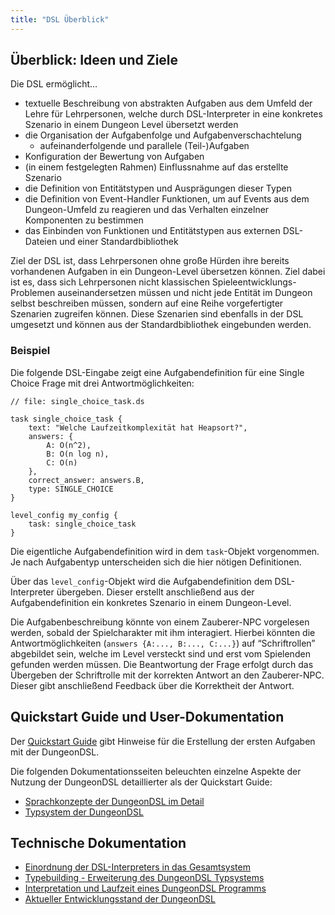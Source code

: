 ```yaml
---
title: "DSL Überblick"
---
```


## Überblick: Ideen und Ziele

Die DSL ermöglicht…

- textuelle Beschreibung von abstrakten Aufgaben aus dem Umfeld der Lehre für Lehrpersonen,
  welche durch DSL-Interpreter in eine konkretes Szenario in einem Dungeon Level übersetzt
  werden
- die Organisation der Aufgabenfolge und Aufgabenverschachtelung
  - aufeinanderfolgende und parallele (Teil-)Aufgaben
- Konfiguration der Bewertung von Aufgaben
- (in einem festgelegten Rahmen) Einflussnahme auf das erstellte Szenario
- die Definition von Entitätstypen und Ausprägungen dieser Typen
- die Definition von Event-Handler Funktionen, um auf Events aus dem Dungeon-Umfeld zu
  reagieren und das Verhalten einzelner Komponenten zu bestimmen
- das Einbinden von Funktionen und Entitätstypen aus externen DSL-Dateien und einer
  Standardbibliothek

Ziel der DSL ist, dass Lehrpersonen ohne große Hürden ihre bereits vorhandenen Aufgaben in
ein Dungeon-Level übersetzen können. Ziel dabei ist es, dass sich Lehrpersonen nicht
klassischen Spieleentwicklungs-Problemen auseinandersetzen müssen und nicht jede Entität im
Dungeon selbst beschreiben müssen, sondern auf eine Reihe vorgefertigter Szenarien zugreifen
können. Diese Szenarien sind ebenfalls in der DSL umgesetzt und können aus der
Standardbibliothek eingebunden werden.

### Beispiel

Die folgende DSL-Eingabe zeigt eine Aufgabendefinition für eine Single Choice Frage mit drei
Antwortmöglichkeiten:

```
// file: single_choice_task.ds

task single_choice_task {
    text: "Welche Laufzeitkomplexität hat Heapsort?",
    answers: {
        A: O(n^2),
        B: O(n log n),
        C: O(n)
    },
    correct_answer: answers.B,
    type: SINGLE_CHOICE
}

level_config my_config {
    task: single_choice_task
}
```

Die eigentliche Aufgabendefinition wird in dem `task`-Objekt vorgenommen. Je nach
Aufgabentyp unterscheiden sich die hier nötigen Definitionen.

Über das `level_config`-Objekt wird die Aufgabendefinition dem DSL-Interpreter übergeben.
Dieser erstellt anschließend aus der Aufgabendefinition ein konkretes Szenario in einem
Dungeon-Level.

Die Aufgabenbeschreibung könnte von einem Zauberer-NPC vorgelesen werden, sobald der
Spielcharakter mit ihm interagiert. Hierbei könnten die Antwortmöglichkeiten
(`answers {A:..., B:..., C:...}`) auf “Schriftrollen” abgebildet sein, welche im Level
versteckt sind und erst vom Spielenden gefunden werden müssen. Die Beantwortung der Frage
erfolgt durch das Übergeben der Schriftrolle mit der korrekten Antwort an den Zauberer-NPC.
Dieser gibt anschließend Feedback über die Korrektheit der Antwort.

## Quickstart Guide und User-Dokumentation

Der [Quickstart Guide](quickstart.md) gibt Hinweise für die Erstellung der ersten Aufgaben
mit der DungeonDSL.

Die folgenden Dokumentationsseiten beleuchten einzelne Aspekte der Nutzung der DungeonDSL
detaillierter als der Quickstart Guide:

- [Sprachkonzepte der DungeonDSL im Detail](sprachkonzepte.md)
- [Typsystem der DungeonDSL](typsystem.md)

## Technische Dokumentation

- [Einordnung der DSL-Interpreters in das Gesamtsystem](schnittstellen.md)
- [Typebuilding - Erweiterung des DungeonDSL
  Typsystems](https://github.com/Programmiermethoden/Dungeon/wiki/Typebuilding)
- [Interpretation und Laufzeit eines DungeonDSL Programms](interpretation-laufzeit.md)
- [Aktueller Entwicklungsstand der DungeonDSL](status.md)

